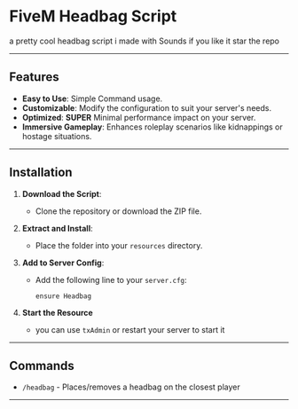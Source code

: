 # FiveM Headbag Script

a pretty cool headbag script i made with Sounds if you like it star the repo 

---

## Features
- **Easy to Use**: Simple Command usage.
- **Customizable**: Modify the configuration to suit your server's needs.
- **Optimized**: **SUPER** Minimal performance impact on your server.
- **Immersive Gameplay**: Enhances roleplay scenarios like kidnappings or hostage situations.

---

## Installation
1. **Download the Script**:
   - Clone the repository or download the ZIP file.

2. **Extract and Install**:
   - Place the folder into your `resources` directory.

3. **Add to Server Config**:
   - Add the following line to your `server.cfg`:
     ```plaintext
     ensure Headbag
     ```

4. **Start the Resource**
   - you can use `txAdmin` or restart your server to start it

---

## Commands
- `/headbag` - Places/removes a headbag on the closest player

---


